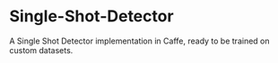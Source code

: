 # Single-Shot-Detector
A Single Shot Detector implementation in Caffe, ready to be trained on custom datasets.
